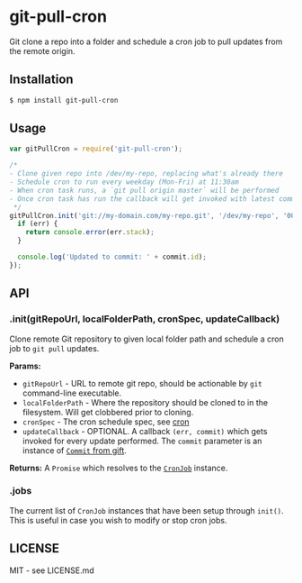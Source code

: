 # git-pull-cron

Git clone a repo into a folder and schedule a cron job to pull updates from the 
remote origin.


## Installation

```bash
$ npm install git-pull-cron
```

## Usage

```javascript
var gitPullCron = require('git-pull-cron');

/*
- Clone given repo into /dev/my-repo, replacing what's already there
- Schedule cron to run every weekday (Mon-Fri) at 11:30am
- When cron task runs, a `git pull origin master` will be performed
- Once cron task has run the callback will get invoked with latest commit info
 */
gitPullCron.init('git://my-domain.com/my-repo.git', '/dev/my-repo', '00 30 11 * * 1-5', function(err, commit) {
  if (err) {
    return console.error(err.stack);
  }

  console.log('Updated to commit: ' + commit.id);
});
```

## API

### .init(gitRepoUrl, localFolderPath, cronSpec, updateCallback)

Clone remote Git repository to given local folder path and schedule a cron job 
to `git pull` updates.

**Params:**

  * `gitRepoUrl` - URL to remote git repo, should be actionable by `git` command-line executable.
  * `localFolderPath` - Where the repository should be cloned to in the filesystem. Will get clobbered prior to cloning.
  * `cronSpec` - The cron schedule spec, see [cron](https://www.npmjs.org/package/cron)
  * `updateCallback` - OPTIONAL. A callback `(err, commit)` which gets invoked for every update performed. The `commit` parameter is an instance of [`Commit` from gift](https://www.npmjs.org/package/gift).


**Returns:** A `Promise` which resolves to the [`CronJob`](https://www.npmjs.org/package/cron) instance.

### .jobs

The current list of `CronJob` instances that have been setup through `init()`. 
This is useful in case you wish to modify or stop cron jobs.


## LICENSE

MIT - see LICENSE.md
